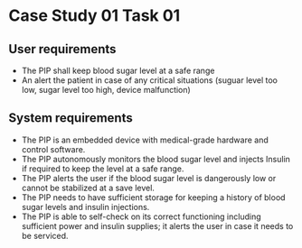 # Case Study 01 Task 01

## User requirements
- The PIP shall keep blood sugar level at a safe range
- An alert the patient in case of any critical situations (suguar level too low, sugar level too high, device malfunction)

## System requirements
- The PIP is an embedded device with medical-grade hardware and control software.
- The PIP autonomously monitors the blood sugar level and injects Insulin if required to keep the level at a safe range.
- The PIP alerts the user if the blood sugar level is dangerously low or cannot be stabilized at a save level.
- The PIP needs to have sufficient storage for keeping a history of blood sugar levels and insulin injections.
- The PIP is able to self-check on its correct functioning including sufficient power and insulin supplies; it alerts the user in case it needs to be serviced.
